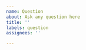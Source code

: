 ```yaml
---
name: Question
about: Ask any question here
title: ''
labels: question
assignees: ''

---
```


<!-- Use English only. -->
<!-- You can also use https://github.com/Vdauphin/HeartsAndMinds/discussions/new with Question and answer category -->
